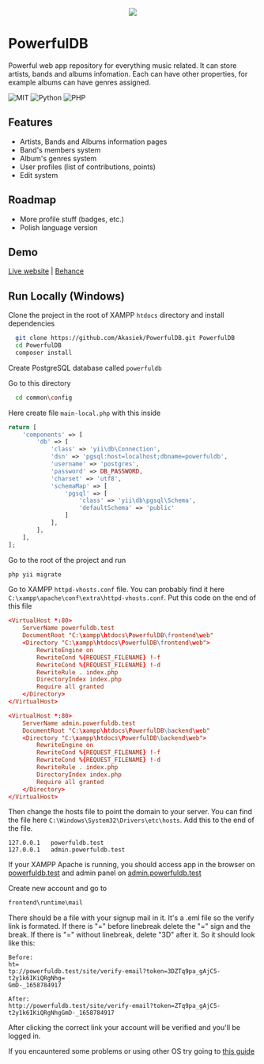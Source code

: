 <p align="center">
    <img src="https://i.imgur.com/YxC3NpS.png">
</p>




# PowerfulDB
Powerful web app repository for everything music related.
It can store artists, bands and albums infomation. Each can have other properties, for example
albums can have genres assigned.

![MIT](https://img.shields.io/github/license/Akasiek/PowerfulDB?color=%234EFFA6&style=for-the-badge)
![Python](https://img.shields.io/badge/Yii_Framework-3.10-4B8BBE?style=for-the-badge&logoColor=4B8BBE)
![PHP](https://img.shields.io/badge/PHP-8.1.1-44b78b?color=%238993BE&style=for-the-badge&logo=php&logoColor=8993be)




## Features

- Artists, Bands and Albums information pages
- Band's members system
- Album's genres system
- User profiles (list of contributions, points) 
- Edit system


## Roadmap

- More profile stuff (badges, etc.)
- Polish language version


## Demo

[Live website](http://powerfuldb.herokuapp.com/) | [Behance](https://www.behance.net/gallery/148753655/PowerfulDB)


## Run Locally (Windows)

Clone the project in the root of XAMPP ```htdocs``` directory and install dependencies

```bash
  git clone https://github.com/Akasiek/PowerfulDB.git PowerfulDB
  cd PowerfulDB
  composer install
```

Create PostgreSQL database called ```powerfuldb```

Go to this directory

```bash
  cd common\config
```

Here create file ```main-local.php``` with this inside

```php
return [
    'components' => [
        'db' => [
            'class' => 'yii\db\Connection',
            'dsn' => 'pgsql:host=localhost;dbname=powerfuldb',
            'username' => 'postgres',
            'password' => DB_PASSWORD,
            'charset' => 'utf8',
            'schemaMap' => [
                'pgsql' => [
                    'class' => 'yii\db\pgsql\Schema',
                    'defaultSchema' => 'public'
                ]
            ],
        ],
    ],
];
```

Go to the root of the project and run

```bash
php yii migrate
```

Go to XAMPP ```httpd-vhosts.conf``` file.
You can probably find it here ```C:\xampp\apache\conf\extra\httpd-vhosts.conf```.
Put this code on the end of this file
```conf
<VirtualHost *:80>
    ServerName powerfuldb.test
    DocumentRoot "C:\xampp\htdocs\PowerfulDB\frontend\web"
    <Directory "C:\xampp\htdocs\PowerfulDB\frontend\web">
        RewriteEngine on
        RewriteCond %{REQUEST_FILENAME} !-f
        RewriteCond %{REQUEST_FILENAME} !-d
        RewriteRule . index.php
        DirectoryIndex index.php
        Require all granted
    </Directory>
</VirtualHost>

<VirtualHost *:80>
    ServerName admin.powerfuldb.test
    DocumentRoot "C:\xampp\htdocs\PowerfulDB\backend\web"
    <Directory "C:\xampp\htdocs\PowerfulDB\backend\web">
        RewriteEngine on
        RewriteCond %{REQUEST_FILENAME} !-f
        RewriteCond %{REQUEST_FILENAME} !-d
        RewriteRule . index.php
        DirectoryIndex index.php
        Require all granted
    </Directory>
</VirtualHost>
```

Then change the hosts file to point the domain to your server.
You can find the file here ```C:\Windows\System32\Drivers\etc\hosts```.
Add this to the end of the file.

```
127.0.0.1   powerfuldb.test
127.0.0.1   admin.powerfuldb.test
```

If your XAMPP Apache is running, you should access app in the browser
on [powerfuldb.test](http://powerfuldb.test) and admin panel on [admin.powerfuldb.test](http://admin.powerfuldb.test)

Create new account and go to

```bash
frontend\runtime\mail
```

There should be a file with your signup mail in it. It's a .eml file so the verify link
is formated. If there is "=" before linebreak delete the "=" sign and the break. If there is
"=" without linebreak, delete "3D" after it. So it should look like this:

```
Before:
ht=
tp://powerfuldb.test/site/verify-email?token=3DZTq9pa_gAjC5-t2y1k6IKiQRgNhg=
GmD-_1658784917

After:
http://powerfuldb.test/site/verify-email?token=ZTq9pa_gAjC5-t2y1k6IKiQRgNhgGmD-_1658784917
```

After clicking the correct link your account will be verified and you'll be logged in.

If you encauntered some problems or using other OS try going to
[this guide](https://www.yiiframework.com/extension/yiisoft/yii2-app-advanced/doc/guide/2.0/en)
